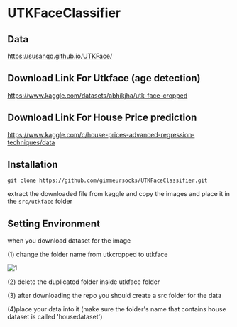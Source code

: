 # UTKFaceClassifier

## Data
https://susanqq.github.io/UTKFace/

## Download Link For Utkface (age detection)

https://www.kaggle.com/datasets/abhikjha/utk-face-cropped

## Download Link For House Price prediction 

https://www.kaggle.com/c/house-prices-advanced-regression-techniques/data

## Installation
```
git clone https://github.com/gimmeursocks/UTKFaceClassifier.git
```
extract the downloaded file from kaggle and copy the images and place it in the ```src/utkface``` folder

## Setting Environment

when you download dataset for the image 

(1) change the folder name from utkcropped to utkface

![1](https://github.com/gimmeursocks/UTKFaceClassifier/assets/111501299/2672f11d-9565-4b2d-b988-395fd73d874a)

(2) delete the duplicated folder inside utkface folder


(3) after downloading the repo you should create a src folder for the data 

(4)place your data into it (make sure the folder's name that contains house dataset  is called 'housedataset') 
